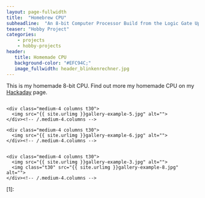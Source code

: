 ```yaml
---
layout: page-fullwidth
title:  "Homebrew CPU"
subheadline:  "An 8-bit Computer Processor Build from the Logic Gate Up"
teaser: "Hobby Project"
categories:
    - projects
	- hobby-projects
header:
   title: Homemade CPU
   background-color: "#EFC94C;"
   image_fullwidth: header_blinkenrechner.jpg
---
```


This is my homemade 8-bit CPU. Find out more my homemade CPU on my [Hackaday](https://hackaday.io/project/99893-blinkenrechner) page.
<!--more-->

<div class="row">
    <div class="medium-4 columns t30">
    <img src="{{ site.urlimg }}gallery-example-4.jpg" alt="">
    </div><!-- /.medium-4.columns -->

    <div class="medium-4 columns t30">
      <img src="{{ site.urlimg }}gallery-example-5.jpg" alt="">
    </div><!-- /.medium-4.columns -->

    <div class="medium-4 columns t30">
      <img src="{{ site.urlimg }}gallery-example-6.jpg" alt="">
    </div><!-- /.medium-4.columns -->

</div><!-- /.row -->


<div class="row">
    <div class="medium-8 columns t30">
    <img src="{{ site.urlimg }}gallery-example-7.jpg" alt="">
    </div><!-- /.medium-8.columns -->

    <div class="medium-4 columns t30">
      <img src="{{ site.urlimg }}gallery-example-3.jpg" alt="">
      <img class="t30" src="{{ site.urlimg }}gallery-example-8.jpg" alt="">
    </div><!-- /.medium-4.columns -->

</div><!-- /.row -->



 [1]: 

